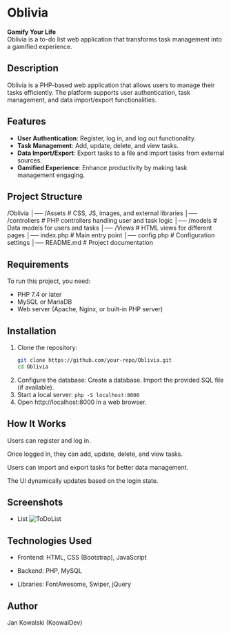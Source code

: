 # Oblivia  
**Gamify Your Life**  
Oblivia is a to-do list web application that transforms task management into a gamified experience.  

## Description  
Oblivia is a PHP-based web application that allows users to manage their tasks efficiently. The platform supports user authentication, task management, and data import/export functionalities.  

## Features  
- **User Authentication**: Register, log in, and log out functionality.  
- **Task Management**: Add, update, delete, and view tasks.  
- **Data Import/Export**: Export tasks to a file and import tasks from external sources.  
- **Gamified Experience**: Enhance productivity by making task management engaging.  

## Project Structure  
/Oblivia
│── /Assets # CSS, JS, images, and external libraries
│── /controllers # PHP controllers handling user and task logic
│── /models # Data models for users and tasks
│── /Views # HTML views for different pages
│── index.php # Main entry point
│── config.php # Configuration settings
│── README.md # Project documentation

## Requirements  
To run this project, you need:  
- PHP 7.4 or later  
- MySQL or MariaDB  
- Web server (Apache, Nginx, or built-in PHP server)  

## Installation  
1. Clone the repository:  
   ```sh
   git clone https://github.com/your-repo/Oblivia.git
   cd Oblivia
2. Configure the database:
  Create a database.
  Import the provided SQL file (if available).
3. Start a local server:
  `php -S localhost:8000`
4. Open http://localhost:8000 in a web browser.

## How It Works

Users can register and log in.

Once logged in, they can add, update, delete, and view tasks.

Users can import and export tasks for better data management.

The UI dynamically updates based on the login state.


## Screenshots
- List
  ![ToDoList](assets/images/5.png)  

## Technologies Used

- Frontend: HTML, CSS (Bootstrap), JavaScript

- Backend: PHP, MySQL

- Libraries: FontAwesome, Swiper, jQuery

## Author

Jan Kowalski (KoowalDev)